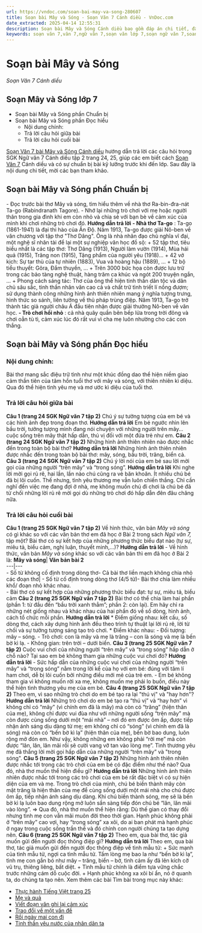 ```yaml
---
url: https://vndoc.com/soan-bai-may-va-song-280607
title: Soạn bài Mây và Sóng - Soạn Văn 7 Cánh diều - VnDoc.com
date_extracted: 2025-04-14 12:55:31
description: Soạn bài Mây và Sóng Cánh diều bao gồm đáp án chi tiết, đầy đủ cho các phần SGK Ngữ Văn 7 Cánh Diều tập 2, giúp các em dễ dàng chuẩn bị bài trước khi tới lớp.
keywords: soạn văn 7,văn 7,ngữ văn 7,soạn văn lớp 7,soạn ngữ văn 7,soan van 7,văn lớp 7,ngữ văn lớp 7,giải văn 7,soạn văn 7 tập 2,soạn văn lớp 7 tập 2,ngu van 7,Soạn bài Mây và Sóng lớp 7,ngữ văn lớp 7 cánh diều,soạn văn 7 cánh diều,Mây và Sóng,ngữ văn 7 cánh diều,soạn văn 7 Mây và Sóng,văn 7 cánh diều,soan van 7 canh dieu,soạn bài Mây và Sóng cánh diều,soạn bài mây và sóng lớp 7 cánh diều
---
```


# Soạn bài Mây và Sóng
 _Soạn Văn 7 Cánh diều_
## Soạn Mây và Sóng lớp 7
  * Soạn bài Mây và Sóng phần Chuẩn bị
  * Soạn bài Mây và Sóng phần Đọc hiểu
    * Nội dung chính: 
    * Trả lời câu hỏi giữa bài
    * Trả lời câu hỏi cuối bài

[Soạn Văn 7 bài Mây và Sóng Cánh diều](<https://vndoc.com/soan-bai-may-va-song-280607>) hướng dẫn trả lời các câu hỏi trong SGK Ngữ văn 7 Cánh diều tập 2 trang 24, 25, giúp các em biết cách [Soạn Văn 7](<https://vndoc.com/ngu-van-7-tap-1-cd>) Cánh diều và có sự chuẩn bị bài kỹ lưỡng trước khi đến lớp. Sau đây là nội dung chi tiết, mời các bạn tham khảo.
## Soạn bài Mây và Sóng phần Chuẩn bị
\- Đọc trước bài thơ Mây và sóng, tìm hiểu thêm về nhà thơ Ra-bin-đra-nát Ta-go \(Rabindranath Tagore\).
\- Nhớ lại những trò chơi với mẹ hoặc người thân trong gia đình khi em còn nhỏ và chia sẻ với bạn bè về cảm xúc của mình khi chơi những trò chơi đó.
**Hướng dẫn trả lời**
**\- Nhà thơ Ta-go** : Ta-go \(1861-1941\) là đại thi hào của Ấn Độ. Năm 1913, Ta-go được giải Nô-ben về văn chương với tập thơ "Thơ Dâng". Ông là nhà nhân đạo chủ nghĩa vĩ đại, một nghệ sĩ nhân tài để lại một sự nghiệp văn học đồ sộ:
\+ 52 tập thơ, tiêu biểu nhất là các tập thơ: Thơ Dâng \(1913\), Người làm vườn \(1914\), Mùa hái quả \(1915\), Trăng non \(1915\), Tặng phẩm của người yêu \(1918\)…
\+ 42 vở kịch: Sự tar thù của tự nhiên \(1883\), Vua và hoàng hậu \(1889\), ...
\+ 12 bộ tiểu thuyết: Gôra, Đắm thuyền, ...
\+ Trên 3000 bức họa còn được lưu trữ trong các bảo tàng nghệ thuật, hàng trăm ca khúc và ngót 200 truyện ngắn, ...
\+ Phong cách sáng tác: Thơ của ông thể hiện tinh thần dân tộc và dân chủ sâu sắc, tinh thần nhân văn cao cả và chất trữ tình triết lí nồng đượm; sử dụng thành công những hình ảnh thiên nhiên mang ý nghĩa tượng trưng, hình thức so sánh, liên tưởng về thủ pháp trùng điệp. Năm 1913, Ta-go trở thành tác giả người châu Á đầu tiên nhận được giải thưởng Nô-ben về văn học.
**\- Trò chơi hồi nhỏ** : cả nhà quây quần bên bếp lửa trong trời đông và chơi oẳn tù tì, cảm xúc lúc đó rất vui vì cha mẹ luôn nhường cho các con thắng.
## **Soạn bài Mây và Sóng phần Đọc hiểu**
### **Nội dung chính:**
Bài thơ mang sắc điệu trữ tình như một khúc đồng dao thể hiện niềm giao cảm thần tiên của tâm hồn tuổi thơ với mây và sóng, với thiên nhiên kì diệu. Qua đó thể hiện tình yêu mẹ và mơ ước kì diệu của tuổi thơ.
### **Trả lời câu hỏi giữa bài**
**Câu 1 \(trang 24 SGK Ngữ văn 7 tập 2\)**
Chú ý sự tưởng tượng của em bé và các hình ảnh đẹp trong đoạn thơ.
**Hướng dẫn trả lời**
Em bé ngước nhìn lên bầu trời, tưởng tượng mình đang nói chuyện với những người trên mây… cuộc sống trên mây thật hấp dẫn, thú vị đối với một đứa trẻ như em.
**Câu 2 \(trang 24 SGK Ngữ văn 7 tập 2\)**
Những hình ảnh thiên nhiên nào được nhắc đến trong toàn bộ bài thơ?
**Hướng dẫn trả lời**
Những hình ảnh thiên nhiên được nhắc đến trong toàn bộ bài thơ: mây, sóng, bầu trời, trăng, biển cả.
**Câu 3 \(trang 24 SGK Ngữ văn 7 tập 2\)**
Chú ý lời nói của em bé sau lời mời gọi của những người “trên mây” và “trong sóng”.
**Hướng dẫn trả lời**
Khi nghe lời mời gọi rủ rê, hai lần, lần nào chú cũng ra vẻ băn khoăn. Ít nhiều chú bé đã bị lôi cuốn. Thế nhưng, tình yêu thương mẹ vẫn luôn chiến thắng. Chỉ cần nghĩ đến việc mẹ đang đợi ở nhà, mẹ không muốn chú đi chơi là chú bé đã từ chối những lời rủ rê mời gọi dù những trò chơi đó hấp dẫn đên đâu chăng nữa.
### **Trả lời câu hỏi cuối bài**
**Câu 1 \(trang 25 SGK Ngữ văn 7 tập 2\)**
Về hình thức, văn bản _Mây và sóng_ có gì khác so với các văn bản thơ em đã học ở Bài 2 trong  sách _Ngữ văn 7,_ tập một? Bài thơ có sự kết hợp của những phương thức biểu đạt nào \(tự sự, miêu tả, biểu cảm, nghị luận, thuyết minh,...\)?
**Hướng dẫn trả lời**
\- Về hình thức, văn bản _Mây và sóng_ khác so với các văn bản thì em đã học ở Bài 2 là:
**Mây và sóng**| **Văn bản bài 2**  
---|---  
\- Số từ không cố định trong dòng thơ\- Cả bài thơ liền mạch không chia nhỏ các đoạn thơ| \- Số từ cố định trong dòng thơ \(4/5 từ\)\- Bài thơ chia làm nhiều khổ/ đoạn nhỏ khác nhau.  
\- Bài thơ có sự kết hợp của những phương thức biểu đạt: tự sự, miêu tả, biểu cảm
**Câu 2 \(trang 25 SGK Ngữ văn 7 tập 2\)**
Bài thơ có thể chia làm hai phần \(phần 1: từ đầu đến “bầu trời xanh thẳm”; phần 2: còn lại\). Em hãy chỉ ra những nét giống nhau và khác nhau của hai phần đó về số dòng, hình ảnh, cách tổ chức mỗi phần.
**Hướng dẫn trả lời**
\* Điểm giống nhau: kết cấu, số dòng thơ, cách xây dựng hình ảnh đều theo trình tự thuật lại lời rủ rê, lời từ chối và sự tưởng tượng sáng tạo trò chơi.
\* Điểm khác nhau:
\- Đối tượng: mây – sóng.
\- Trò chơi: con là mây và mẹ là trăng – con là sóng và mẹ là bến bờ kì lạ.
\- Không gian: trên trời – dưới biển.
**Câu 3 \(trang 25 SGK Ngữ văn 7 tập 2\)**
Cuộc vui chơi của những người “trên mây” và “trong sóng” hấp dẫn ở chỗ nào? Tại sao em bé không tham gia những cuộc vui chơi đó?
**Hướng dẫn trả lời**
\- Sức hấp dẫn của những cuộc vui chơi của những người “trên mây” và “trong sóng” nằm trong lời kể của họ với em bé: đúng với tâm lí ham chơi, dễ bị lôi cuốn bởi những điều mới mẻ của trẻ em.
\- Em bé không tham gia vì không muốn rời xa mẹ, không muốn mẹ phải lo buồn, điều này thể hiện tình thương yêu mẹ của em bé.
**Câu 4 \(trang 25 SGK Ngữ văn 7 tập 2\)**
Theo em, vì sao những trò chơi do em bé tạo ra lại "thú vị" và "hay hơn"?
**Hướng dẫn trả lời**
Những trò chơi do em bé tạo ra “thú vị” và “hay hơn” vì không chỉ có “mây” \(vì chính em đã là mây\) mà còn có “trăng” \(hiện thân của mẹ\), không chỉ được vui đùa như với những người sống “trên mây” mà còn được cùng sống dưới một “mái nhà” – nơi đó em được ôm ấp, được tiếp nhận ánh sáng dịu dàng từ mẹ; em không chỉ có “sóng” \(vì chính em đã là sóng\) mà còn có “bến bờ kì lạ” \(hiện thân của mẹ\), bến bờ bao dung, luôn rộng mở đón em. Như vậy, không những em không phải “rời mẹ” mà còn được “lăn, lăn, lăn mãi rồi sẽ cười vang vỡ tan vào lòng mẹ”. Tình thương yêu mẹ đã thắng lời mời gọi hấp dẫn của những người “trên mây” và "trong sóng".
**Câu 5 \(trang 25 SGK Ngữ văn 7 tập 2\)**
Những hình ảnh thiên nhiên được nhắc tới trong các trò chơi của em bé có đặc điểm như thế nào? Qua đó, nhà thơ muốn thể hiện điều gì?
**Hướng dẫn trả lời**
Những hình ảnh thiên nhiên được nhắc tới trong các trò chơi của em bé rất đặc biệt vì có sự hiện diện của em và mẹ. Trong trò chơi của mình, chú bé biến thành mây còn mặt trăng là hiện thân của mẹ để cùng sống dưới một mái nhà cho chú được ôm ấp, tiếp nhận ánh sáng dịu dàng. Khi chú biến thành sóng, mẹ sẽ là bến bờ kì lạ luôn bao dung rộng mở luôn sần sàng tiếp đón chú bé “lăn, lăn mãi vào lòng”.
=> Qua đó, nhà thơ muốn thể hiện rằng:
Dù thế gian có thay đổi nhưng tình mẹ con vẫn mãi muôn đời theo thời gian.
Hạnh phúc không phải ở “trên mây” cao vợi, hay “trong sóng” xa xôi, do ai ban phát mà hạnh phúc ở ngay trong cuộc sống trần thế và đó chính con người chúng ta tạo dựng nên.
**Câu 6 \(trang 25 SGK Ngữ văn 7 tập 2\)**
Theo em, qua bài thơ, tác giả muốn gửi đến người đọc thông điệp gì?
**Hướng dẫn trả lời**
Theo em, qua bài thơ, tác giả muốn gửi đến người đọc thông điệp về tình mẫu tử:
\+ Sức mạnh của tình mẫu tử, ngợi ca tình mẫu tử. Tấm lòng mẹ bao la như “bến bờ kì lạ”, tình mẹ con gắn bó như mây – trăng, biển – bờ, tình cảm ấy đã lên kích cỡ vũ trụ, thiêng liêng, bất diệt.
\+ Tình mẫu tử chính là điểm tựa vững chắc trước những cám dỗ cuộc đời.
\+ Hạnh phúc không xa xôi bí ẩn, nó ở quanh ta, do chúng ta tạo nên.
Xem thêm các bài Tìm bài trong mục này khác:
  * [Thực hành Tiếng Việt trang 25](</soan-bai-thuc-hanh-tieng-viet-trang-25-280618>)
  * [Mẹ và quả](</soan-bai-me-va-qua-280620>)
  * [Viết đoạn văn ghi lại cảm xúc](</soan-bai-viet-doan-van-ghi-lai-cam-xuc-280623>)
  * [Trao đổi về một vấn đề](</soan-bai-trao-doi-ve-mot-van-de-canh-dieu-280624>)
  * [Rồi ngày mai con đi ](</soan-bai-roi-ngay-mai-con-di-280627>)
  * [Tinh thần yêu nước của nhân dân ta](</soan-bai-tinh-than-yeu-nuoc-cua-nhan-dan-ta-280631>)

